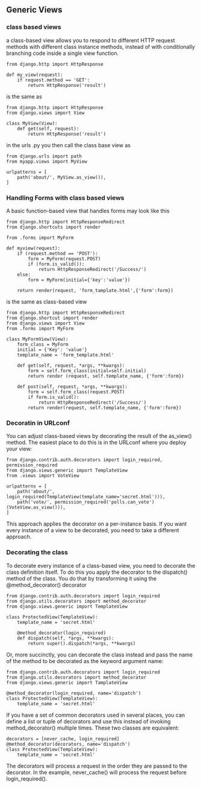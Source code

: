## Generic Views

### class based views

a class-based view allows you to respond to different HTTP 
request methods with different class instance methods, 
instead of with conditionally branching code inside a single 
view function.

``` 
from django.http import HttpResponse

def my_view(request):
    if request.method == 'GET':
        return HttpResponse('result')
```

is the same as

```
from django.http import HttpResponse
from django.views import View

class MyView(View):
    def get(self, request):
        return HttpResponse('result')
```
in the urls .py you then call the class base view as

```
from django.urls import path
from myapp.views import MyView

urlpatterns = [
    path('about/', MyView.as_view()),
]
```

### Handling Forms with class based views

A basic function-based view that handles forms may look like this

```
from django.http import HttpResponseRedirect
from django.shortcuts import render

from .forms import MyForm

def myview(request):
    if (request.method == 'POST'):
        form = MyForm(request.POST)
        if (form.is_valid()):
            return HttpResponseRedirect('/Success/')
    else:
        form = MyForm(initial={'key':'value'})

    return render(request, 'form_tamplate.html',{'form':form})
```

is the same as class-based view

```
from django.http import HttpResponseRedirect
from django.shortcut import render
from django.views import View
from .forms import MyForm

class MyFormView(View):
    form_class = MyForm
    initial = {'Key': 'value'}
    template_name = 'form_template.html'

    def get(self, request, *args, **kwargs):
        form = self.form_class(initial=self.initial)
        return render (request, self.template_name, {'form':form})

    def post(self, request, *args, **kwargs):
        form = self.form_class(request.POST)
        if form.is_valid():
            return HttpResponseRedirect('/Success/')
        return render(request, self.template_name, {'form':form})
```

### Decoratin in URLconf

You can adjust class-based views by decorating the result of the as_view() method. The easiest place to do this is in the URLconf where you deploy your view:

```
from django.contrib.auth.decorators import login_required, permission_required
from django.views.generic import TemplateView
from .views import VoteView

urlpatterns = [
    path('about/', login_required(TemplateView(template_name='secret.html'))),
    path('vote/', permission_required('polls.can_vote')(VoteView.as_view())),
]
```
This approach applies the decorator on a per-instance basis. If you want every instance of a view to be decorated, you need to take a different approach.

### Decorating the class

To decorate every instance of a class-based view, you need to decorate the class definition itself. To do this you apply the decorator to the dispatch() method of the class. You do that by transforming it using the @method_decorator() decorator

```
from django.contrib.auth.decorators import login_required
from django.utils.decorators import method_decorator
from django.views.generic import TemplateView

class ProtectedView(TemplateView):
    template_name = 'secret.html'

    @method_decorator(login_required)
    def dispatch(self, *args, **kwargs):
        return super().dispatch(*args, **kwargs)

```

Or, more succinctly, you can decorate the class instead and pass the name of the method to be decorated as the keyword argument name:

```
from django.contrib.auth.decorators import login_required
from django.utils.decorators import method_decorator
from django.views.generic import TamplateView

@method_decorator(login_required, name='dispatch')
class ProtectedView(TemplateView):
    template_name = 'secret.html'
```

If you have a set of common decorators used in several places, you can define a list or tuple of decorators and use this instead of invoking method_decorator() multiple times. These two classes are equivalent:

```
decorators = [never_cache, login_required]
@method_decorator(decorators, name='dispatch')
class ProtectedView(TemplateView):
    template_name = 'secret.html'
```

The decorators will process a request in the order they are passed to the decorator. In the example, never_cache() will process the request before login_required().

